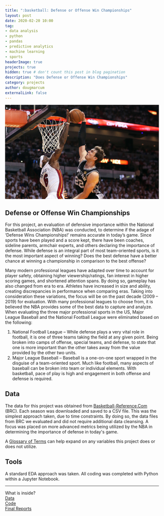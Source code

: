 ```yaml
---
title: ":basketball: Defense or Offense Win Championships"
layout: post
date: 2020-02-20 10:00
tag: 
- data analysis
- python
- pandas
- predictive analytics
- machine learning
- sports
headerImage: true
projects: true
hidden: true # don't count this post in blog pagination
description: "Does Defense or Offense Win Championships"
category: projects
author: dougmarcum
externalLink: false
---
```


![Screenshot](/assets/images/block.jpg)

## Defense or Offense Win Championships   
For this project, an evaluation of defensive importance within the National Basketball Association (NBA) was conducted, to determine if the adage of ‘Defense Wins Championships!’ remains accurate in today’s game. Since sports have been played and a score kept, there have been coaches, sideline parents, 
armchair experts, and others declaring the importance of defense. While defense is an integral part of most team-oriented sports, is it the most important 
aspect of winning? Does the best defense have a better chance at winning a championship in comparison to the best offense?  

Many modern professional leagues have adapted over time to account for player safety, obtaining higher viewership/ratings, fan interest in higher scoring 
games, and shortened attention spans. By doing so, gameplay has also changed from era to era. Athletes have increased in size and ability, creating discrepancies
in performance when comparing eras. Taking into consideration these variations, the focus will be on the past decade (2009 – 2019) for evaluation. With many 
professional leagues to choose from, it is believed the NBA provides some of the best data to capture and analyze. When evaluating the three major professional 
sports in the US, Major League Baseball and the National Football League were eliminated based on the following:  

  1.	National Football League – While defense plays a very vital role in football, it is one of three teams taking the field at any given point. 
  Being broken into camps of offense, special teams, and defense, to state that one is more important than the other takes away from the value provided by 
  the other two units.  
  2.	Major League Baseball – Baseball is a one-on-one sport wrapped in the disguise of a team-oriented sport. Much like football, many aspects of baseball can 
  be broken into team or individual elements. With basketball, pace of play is high and engagement in both offense and defense is required.  

## Data
The data for this project was obtained from [Basketball-Reference.Com](www.basketball-reference.com/) (BRC). Each season was downloaded and saved to a CSV file.
This was the simplest approach taken, due to time constraints. By doing so, the data files from BRC we evaluated and did not require additional data cleansing. A
focus was placed on more advanced metrics being utilized by the NBA in determining the importance of defense in today's game.  

A [Glossary of Terms](https://www.basketball-reference.com/about/glossary.html) can help expand on any variables this project does or does not utilize.  

## Tools
A standard EDA approach was taken. All coding was completed with Python within a Jupyter Notebook.  

---

What is inside?   
[Data](https://github.com/MarcumDoug/Defense_Or_Offense_Win_Championships/tree/master/Data)  
[Code](https://github.com/MarcumDoug/Defense_Or_Offense_Win_Championships/tree/master/Code)   
[Final Reports](https://github.com/MarcumDoug/Defense_Or_Offense_Win_Championships/tree/master/Reports)
